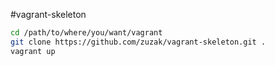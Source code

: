 #vagrant-skeleton

```bash
cd /path/to/where/you/want/vagrant
git clone https://github.com/zuzak/vagrant-skeleton.git .
vagrant up
```
